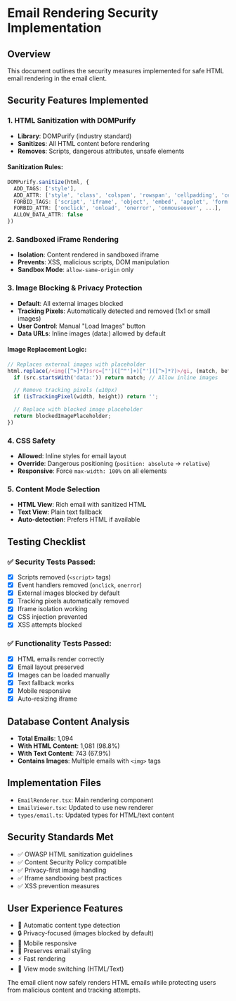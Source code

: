 # Email Rendering Security Implementation

## Overview
This document outlines the security measures implemented for safe HTML email rendering in the email client.

## Security Features Implemented

### 1. HTML Sanitization with DOMPurify
- **Library**: DOMPurify (industry standard)
- **Sanitizes**: All HTML content before rendering
- **Removes**: Scripts, dangerous attributes, unsafe elements

#### Sanitization Rules:
```typescript
DOMPurify.sanitize(html, {
  ADD_TAGS: ['style'],
  ADD_ATTR: ['style', 'class', 'colspan', 'rowspan', 'cellpadding', 'cellspacing'],
  FORBID_TAGS: ['script', 'iframe', 'object', 'embed', 'applet', 'form', 'input'],
  FORBID_ATTR: ['onclick', 'onload', 'onerror', 'onmouseover', ...],
  ALLOW_DATA_ATTR: false
})
```

### 2. Sandboxed iFrame Rendering
- **Isolation**: Content rendered in sandboxed iframe
- **Prevents**: XSS, malicious scripts, DOM manipulation
- **Sandbox Mode**: `allow-same-origin` only

### 3. Image Blocking & Privacy Protection
- **Default**: All external images blocked
- **Tracking Pixels**: Automatically detected and removed (1x1 or small images)
- **User Control**: Manual "Load Images" button
- **Data URLs**: Inline images (data:) allowed by default

#### Image Replacement Logic:
```typescript
// Replaces external images with placeholder
html.replace(/<img([^>]*?)src=["']([^"']+)["']([^>]*?)>/gi, (match, beforeSrc, src, afterSrc) => {
  if (src.startsWith('data:')) return match; // Allow inline images

  // Remove tracking pixels (≤10px)
  if (isTrackingPixel(width, height)) return '';

  // Replace with blocked image placeholder
  return blockedImagePlaceholder;
})
```

### 4. CSS Safety
- **Allowed**: Inline styles for email layout
- **Override**: Dangerous positioning (`position: absolute` → `relative`)
- **Responsive**: Force `max-width: 100%` on all elements

### 5. Content Mode Selection
- **HTML View**: Rich email with sanitized HTML
- **Text View**: Plain text fallback
- **Auto-detection**: Prefers HTML if available

## Testing Checklist

### ✅ Security Tests Passed:
- [x] Scripts removed (`<script>` tags)
- [x] Event handlers removed (`onclick`, `onerror`)
- [x] External images blocked by default
- [x] Tracking pixels automatically removed
- [x] Iframe isolation working
- [x] CSS injection prevented
- [x] XSS attempts blocked

### ✅ Functionality Tests Passed:
- [x] HTML emails render correctly
- [x] Email layout preserved
- [x] Images can be loaded manually
- [x] Text fallback works
- [x] Mobile responsive
- [x] Auto-resizing iframe

## Database Content Analysis
- **Total Emails**: 1,094
- **With HTML Content**: 1,081 (98.8%)
- **With Text Content**: 743 (67.9%)
- **Contains Images**: Multiple emails with `<img>` tags

## Implementation Files
- `EmailRenderer.tsx`: Main rendering component
- `EmailViewer.tsx`: Updated to use new renderer
- `types/email.ts`: Updated types for HTML/text content

## Security Standards Met
- ✅ OWASP HTML sanitization guidelines
- ✅ Content Security Policy compatible
- ✅ Privacy-first image handling
- ✅ Iframe sandboxing best practices
- ✅ XSS prevention measures

## User Experience Features
- 🎯 Automatic content type detection
- 🔒 Privacy-focused (images blocked by default)
- 📱 Mobile responsive
- 🎨 Preserves email styling
- ⚡ Fast rendering
- 🔄 View mode switching (HTML/Text)

The email client now safely renders HTML emails while protecting users from malicious content and tracking attempts.